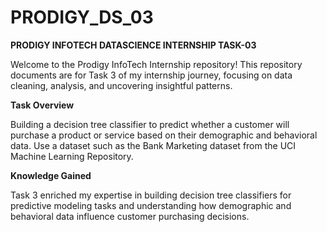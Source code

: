 # PRODIGY_DS_03

**PRODIGY INFOTECH DATASCIENCE INTERNSHIP TASK-03**

Welcome to the Prodigy InfoTech Internship repository! This repository documents are for Task 3 of my internship journey, focusing on data cleaning, analysis, and uncovering insightful patterns.

**Task Overview**

Building a decision tree classifier to predict whether a customer will purchase a product or service based on their demographic and behavioral data. Use a dataset such as the Bank Marketing dataset from the UCI Machine Learning Repository.

**Knowledge Gained**

Task 3 enriched my expertise in building decision tree classifiers for predictive modeling tasks and understanding how demographic and behavioral data influence customer purchasing decisions.

